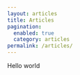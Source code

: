 ```yaml
---
layout: articles
title: Articles
pagination:
  enabled: true
  category: articles
permalink: /articles/
---
```


Hello world
